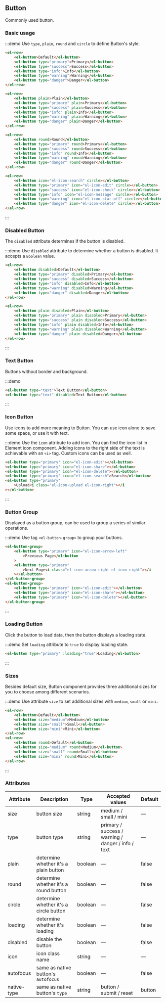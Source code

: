 ## Button

Commonly used button.

### Basic usage

:::demo Use `type`, `plain`, `round` and `circle` to define Button's style.

```html
<el-row>
	<el-button>Default</el-button>
	<el-button type="primary">Primary</el-button>
	<el-button type="success">Success</el-button>
	<el-button type="info">Info</el-button>
	<el-button type="warning">Warning</el-button>
	<el-button type="danger">Danger</el-button>
</el-row>

<el-row>
	<el-button plain>Plain</el-button>
	<el-button type="primary" plain>Primary</el-button>
	<el-button type="success" plain>Success</el-button>
	<el-button type="info" plain>Info</el-button>
	<el-button type="warning" plain>Warning</el-button>
	<el-button type="danger" plain>Danger</el-button>
</el-row>

<el-row>
	<el-button round>Round</el-button>
	<el-button type="primary" round>Primary</el-button>
	<el-button type="success" round>Success</el-button>
	<el-button type="info" round>Info</el-button>
	<el-button type="warning" round>Warning</el-button>
	<el-button type="danger" round>Danger</el-button>
</el-row>

<el-row>
	<el-button icon="el-icon-search" circle></el-button>
	<el-button type="primary" icon="el-icon-edit" circle></el-button>
	<el-button type="success" icon="el-icon-check" circle></el-button>
	<el-button type="info" icon="el-icon-message" circle></el-button>
	<el-button type="warning" icon="el-icon-star-off" circle></el-button>
	<el-button type="danger" icon="el-icon-delete" circle></el-button>
</el-row>
```

:::

### Disabled Button

The `disabled` attribute determines if the button is disabled.

:::demo Use `disabled` attribute to determine whether a button is disabled. It accepts a `Boolean` value.

```html
<el-row>
	<el-button disabled>Default</el-button>
	<el-button type="primary" disabled>Primary</el-button>
	<el-button type="success" disabled>Success</el-button>
	<el-button type="info" disabled>Info</el-button>
	<el-button type="warning" disabled>Warning</el-button>
	<el-button type="danger" disabled>Danger</el-button>
</el-row>

<el-row>
	<el-button plain disabled>Plain</el-button>
	<el-button type="primary" plain disabled>Primary</el-button>
	<el-button type="success" plain disabled>Success</el-button>
	<el-button type="info" plain disabled>Info</el-button>
	<el-button type="warning" plain disabled>Warning</el-button>
	<el-button type="danger" plain disabled>Danger</el-button>
</el-row>
```

:::

### Text Button

Buttons without border and background.

:::demo

```html
<el-button type="text">Text Button</el-button>
<el-button type="text" disabled>Text Button</el-button>
```

:::

### Icon Button

Use icons to add more meaning to Button. You can use icon alone to save some space, or use it with text.

:::demo Use the `icon` attribute to add icon. You can find the icon list in Element icon component. Adding icons to the right side of the text is achievable with an `<i>` tag. Custom icons can be used as well.

```html
<el-button type="primary" icon="el-icon-edit"></el-button>
<el-button type="primary" icon="el-icon-share"></el-button>
<el-button type="primary" icon="el-icon-delete"></el-button>
<el-button type="primary" icon="el-icon-search">Search</el-button>
<el-button type="primary"
	>Upload<i class="el-icon-upload el-icon-right"></i
></el-button>
```

:::

### Button Group

Displayed as a button group, can be used to group a series of similar operations.

:::demo Use tag `<el-button-group>` to group your buttons.

```html
<el-button-group>
	<el-button type="primary" icon="el-icon-arrow-left"
		>Previous Page</el-button
	>
	<el-button type="primary"
		>Next Page<i class="el-icon-arrow-right el-icon-right"></i
	></el-button>
</el-button-group>
<el-button-group>
	<el-button type="primary" icon="el-icon-edit"></el-button>
	<el-button type="primary" icon="el-icon-share"></el-button>
	<el-button type="primary" icon="el-icon-delete"></el-button>
</el-button-group>
```

:::

### Loading Button

Click the button to load data, then the button displays a loading state.

:::demo Set `loading` attribute to `true` to display loading state.

```html
<el-button type="primary" :loading="true">Loading</el-button>
```

:::

### Sizes

Besides default size, Button component provides three additional sizes for you to choose among different scenarios.

:::demo Use attribute `size` to set additional sizes with `medium`, `small` or `mini`.

```html
<el-row>
	<el-button>Default</el-button>
	<el-button size="medium">Medium</el-button>
	<el-button size="small">Small</el-button>
	<el-button size="mini">Mini</el-button>
</el-row>
<el-row>
	<el-button round>Default</el-button>
	<el-button size="medium" round>Medium</el-button>
	<el-button size="small" round>Small</el-button>
	<el-button size="mini" round>Mini</el-button>
</el-row>
```

:::

### Attributes

| Attribute   | Description                            | Type    | Accepted values                                    | Default |
| ----------- | -------------------------------------- | ------- | -------------------------------------------------- | ------- |
| size        | button size                            | string  | medium / small / mini                              | —       |
| type        | button type                            | string  | primary / success / warning / danger / info / text | —       |
| plain       | determine whether it's a plain button  | boolean | —                                                  | false   |
| round       | determine whether it's a round button  | boolean | —                                                  | false   |
| circle      | determine whether it's a circle button | boolean | —                                                  | false   |
| loading     | determine whether it's loading         | boolean | —                                                  | false   |
| disabled    | disable the button                     | boolean | —                                                  | false   |
| icon        | icon class name                        | string  | —                                                  | —       |
| autofocus   | same as native button's `autofocus`    | boolean | —                                                  | false   |
| native-type | same as native button's `type`         | string  | button / submit / reset                            | button  |
